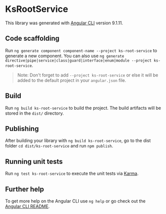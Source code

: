 # KsRootService

This library was generated with [Angular CLI](https://github.com/angular/angular-cli) version 9.1.11.

## Code scaffolding

Run `ng generate component component-name --project ks-root-service` to generate a new component. You can also use `ng generate directive|pipe|service|class|guard|interface|enum|module --project ks-root-service`.
> Note: Don't forget to add `--project ks-root-service` or else it will be added to the default project in your `angular.json` file. 

## Build

Run `ng build ks-root-service` to build the project. The build artifacts will be stored in the `dist/` directory.

## Publishing

After building your library with `ng build ks-root-service`, go to the dist folder `cd dist/ks-root-service` and run `npm publish`.

## Running unit tests

Run `ng test ks-root-service` to execute the unit tests via [Karma](https://karma-runner.github.io).

## Further help

To get more help on the Angular CLI use `ng help` or go check out the [Angular CLI README](https://github.com/angular/angular-cli/blob/master/README.md).
